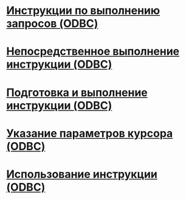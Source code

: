 # [Инструкции по выполнению запросов (ODBC)](executing-queries-how-to-topics-odbc.md)
# [Непосредственное выполнение инструкции (ODBC)](execute-a-statement-directly-odbc.md)
# [Подготовка и выполнение инструкции (ODBC)](prepare-and-execute-a-statement-odbc.md)
# [Указание параметров курсора (ODBC)](set-cursor-options-odbc.md)
# [Использование инструкции (ODBC)](use-a-statement-odbc.md)
